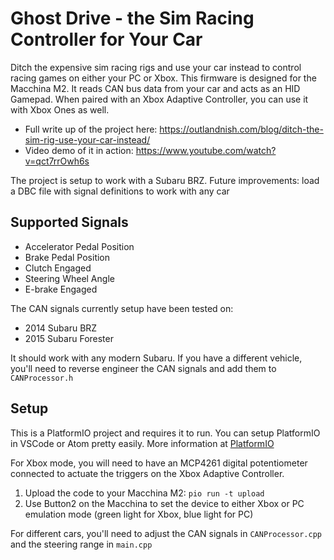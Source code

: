 # Ghost Drive - the Sim Racing Controller for Your Car

Ditch the expensive sim racing rigs and use your car instead to control racing games on either your PC or Xbox. This firmware is designed for the Macchina M2. It reads CAN bus data from your car and acts as an HID Gamepad. When paired with an Xbox Adaptive Controller, you can use it with Xbox Ones as well.

* Full write up of the project here: https://outlandnish.com/blog/ditch-the-sim-rig-use-your-car-instead/
* Video demo of it in action: https://www.youtube.com/watch?v=qct7rrOwh6s

The project is setup to work with a Subaru BRZ. Future improvements: load a DBC file with signal definitions to work with any car

## Supported Signals

* Accelerator Pedal Position
* Brake Pedal Position
* Clutch Engaged
* Steering Wheel Angle
* E-brake Engaged

The CAN signals currently setup have been tested on:

* 2014 Subaru BRZ
* 2015 Subaru Forester

It should work with any modern Subaru. If you have a different vehicle, you'll need to reverse engineer the CAN signals and add them to `CANProcessor.h`

## Setup

This is a PlatformIO project and requires it to run. You can setup PlatformIO in VSCode or Atom pretty easily. More information at [PlatformIO](https://platformio.org)

For Xbox mode, you will need to have an MCP4261 digital potentiometer connected to actuate the triggers on the Xbox Adaptive Controller.

1. Upload the code to your Macchina M2: `pio run -t upload`
2. Use Button2 on the Macchina to set the device to either Xbox or PC emulation mode (green light for Xbox, blue light for PC)

For different cars, you'll need to adjust the CAN signals in `CANProcessor.cpp` and the steering range in `main.cpp`
